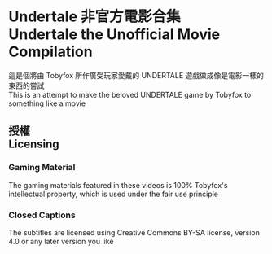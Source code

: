 # Undertale 非官方電影合集<br>Undertale the Unofficial Movie Compilation
這是個將由 Tobyfox 所作廣受玩家愛戴的 UNDERTALE 遊戲做成像是電影一樣的東西的嘗試<br>
This is an attempt to make the beloved UNDERTALE game by Tobyfox to something like a movie

## 授權<br>Licensing
### Gaming Material
The gaming materials featured in these videos is 100% Tobyfox's intellectual property, which is used under the fair use principle

### Closed Captions
The subtitles are licensed using Creative Commons BY-SA license, version 4.0 or any later version you like
